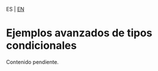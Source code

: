 <!-- MULTILANGUAJE MENU START -->
ES | [EN](https://lckpig.gitbook.io/practical-dev-handbook/typescript/conditional-mapped-types/advanced-examples)
<!-- MULTILANGUAJE MENU END -->

# Ejemplos avanzados de tipos condicionales

Contenido pendiente. 